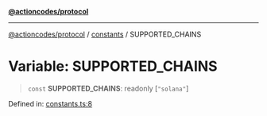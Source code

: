 [**@actioncodes/protocol**](../../README.md)

***

[@actioncodes/protocol](../../modules.md) / [constants](../README.md) / SUPPORTED\_CHAINS

# Variable: SUPPORTED\_CHAINS

> `const` **SUPPORTED\_CHAINS**: readonly \[`"solana"`\]

Defined in: [constants.ts:8](https://github.com/otaprotocol/actioncodes/blob/c724b443a380f5f43ae1dd1ddefb6b90efaa0aa5/src/constants.ts#L8)

